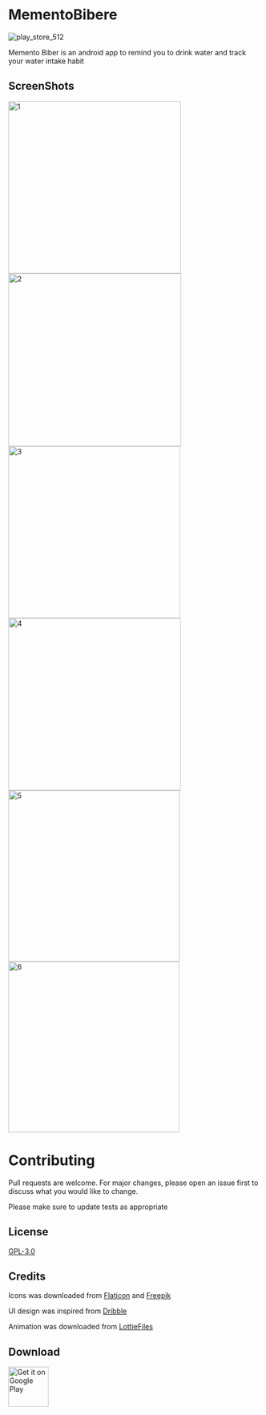 # MementoBibere

![play_store_512](https://github.com/rMarduk87/MementoBibere/assets/30796324/79fa6d8a-3913-41ed-8486-b0c3166ed6b5)


Memento Biber is an android app to remind you to drink water and track your water intake habit

## ScreenShots


<img width="344" alt="1" src="https://github.com/rMarduk87/MementoBibere/assets/30796324/30bf694d-d83f-4271-9dff-5e5e0413c13c">
<img width="345" alt="2" src="https://github.com/rMarduk87/MementoBibere/assets/30796324/0d3c6f93-b129-47f8-b89f-0ed82c223b03">
<img width="343" alt="3" src="https://github.com/rMarduk87/MementoBibere/assets/30796324/bd3db45a-5ea5-47e4-9474-1bba1af865ef">
<img width="344" alt="4" src="https://github.com/rMarduk87/MementoBibere/assets/30796324/65aaa0d1-3280-43dc-883f-a97523e7af19">
<img width="342" alt="5" src="https://github.com/rMarduk87/MementoBibere/assets/30796324/faf74f0d-5b44-45e3-87d8-650d4387b19e">
<img width="341" alt="6" src="https://github.com/rMarduk87/MementoBibere/assets/30796324/5d6bbbd6-a370-40dc-872d-e93fd2cd7406">

# Contributing
Pull requests are welcome. For major changes, please open an issue first to discuss what you would like to change.

Please make sure to update tests as appropriate

## License
[GPL-3.0](https://github.com/z3r0c00l-2k/AquaDroid/blob/master/LICENSE)

## Credits
Icons was downloaded from [Flaticon](https://www.flaticon.com) and [Freepik](https://www.freepik.com)

UI design was inspired from [Dribble](https://dribbble.com)

Animation was downloaded from [LottieFiles](https://lottiefiles.com)

## Download
[<img src="https://play.google.com/intl/en_us/badges/images/generic/en_badge_web_generic.png"
      alt="Get it on Google Play"
      height="80">](https://play.google.com/store/apps/details?id=rpt.tool.mementobibere)

